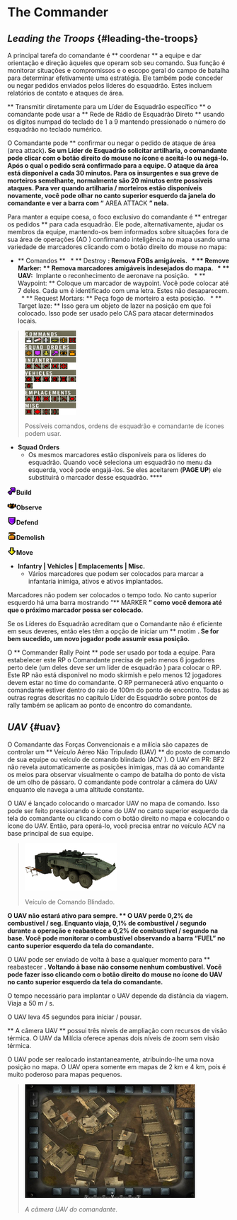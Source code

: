 # The Commander

## _Leading the Troops_ {#leading-the-troops}

A principal tarefa do comandante é ** coordenar ** a equipe e dar orientação e direção àqueles que operam sob seu comando. Sua função é monitorar situações e compromissos e o escopo geral do campo de batalha para determinar efetivamente uma estratégia. Ele também pode conceder ou negar pedidos enviados pelos líderes do esquadrão. Estes incluem relatórios de contato e ataques de área.

** Transmitir diretamente para um Líder de Esquadrão específico ** o comandante pode usar a ** Rede de Rádio de Esquadrão Direto ** usando os dígitos numpad do teclado de 1 a 9 mantendo pressionado o número do esquadrão no teclado numérico.

O Comandante pode ** confirmar ou negar o pedido de ataque de área \(area attack\)**. Se um Líder de Esquadrão solicitar artilharia, o comandante pode clicar com o botão direito do mouse no ícone e aceitá-lo ou negá-lo. Após o qual o pedido será confirmado para a equipe. O ataque da área está disponível a cada 30 minutos. Para os insurgentes e sua greve de morteiros semelhante, normalmente são 20 minutos entre possíveis ataques. Para ver quando artilharia / morteiros estão disponíveis novamente, você pode olhar no canto superior esquerdo da janela do comandante e ver a barra com “** AREA ATTACK **” nela.**

Para manter a equipe coesa, o foco exclusivo do comandante é ** entregar os pedidos ** para cada esquadrão. Ele pode, alternativamente, ajudar os membros da equipe, mantendo-os bem informados sobre situações fora de sua área de operações \(AO \) confirmando inteligência no mapa usando uma variedade de marcadores clicando com o botão direito do mouse no mapa:

* ** Comandos **
  * ** Destroy **: Remova FOBs amigáveis.
  * ** Remove Marker: ** Remova marcadores amigáveis ​​indesejados do mapa.
  * ** UAV: ​​** Implante o reconhecimento de aeronave na posição.
  * ** Waypoint: ** Coloque um marcador de waypoint. Você pode colocar até 7 deles. Cada um é identificado com uma letra. Estes não desaparecem.
  * ** Request Mortars: ** Peça fogo de morteiro a esta posição.
  * ** Target laze: ** Isso gera um objeto de lazer na posição em que foi colocado. Isso pode ser usado pelo CAS para atacar determinados locais.

> ![](../assets/commands.png)
>
> Possíveis comandos, ordens de esquadrão e comandante de ícones podem usar.

* **Squad Orders**
  * Os mesmos marcadores estão disponíveis para os líderes do esquadrão. Quando você seleciona um esquadrão no menu da esquerda, você pode engajá-los. Se eles aceitarem \(**PAGE UP**\) ele substituirá o marcador desse esquadrão. ****

![](../assets/build.png)**Build** 

![](../assets/observe.png)**Observe**

![](../assets/defendmarker.png)**Defend** 

![](../assets/demolish.png)**Demolish** 

![](../assets/move.png)**Move**

* **Infantry \| Vehicles \| Emplacements \| Misc.**
  * Vários marcadores que podem ser colocados para marcar a infantaria inimiga, ativos e ativos implantados.

Marcadores não podem ser colocados o tempo todo. No canto superior esquerdo há uma barra mostrando “** MARKER **” como você demora até que o próximo marcador possa ser colocado.**

Se os Líderes do Esquadrão acreditam que o Comandante não é eficiente em seus deveres, então eles têm a opção de iniciar um ** motim **. Se for bem sucedido, um novo jogador pode assumir essa posição.**

O ** Commander Rally Point ** pode ser usado por toda a equipe. Para estabelecer este RP o Comandante precisa de pelo menos 6 jogadores perto dele \(um deles deve ser um líder de esquadrão \) para colocar o RP. Este RP não está disponível no modo skirmish e pelo menos 12 jogadores devem estar no time do comandante. O RP permanecerá ativo enquanto o comandante estiver dentro do raio de 100m do ponto de encontro. Todas as outras regras descritas no capítulo Líder de Esquadrão sobre pontos de rally também se aplicam ao ponto de encontro do comandante.

## _UAV_ {#uav}

O Comandante das Forças Convencionais e a milícia são capazes de controlar um ** Veículo Aéreo Não Tripulado \(UAV\) ** do posto de comando de sua equipe ou veículo de comando blindado \(ACV \). O UAV em PR: BF2 não revela automaticamente as posições inimigas, mas dá ao comandante os meios para observar visualmente o campo de batalha do ponto de vista de um olho de pássaro. O comandante pode controlar a câmera do UAV enquanto ele navega a uma altitude constante.

O UAV é lançado colocando o marcador UAV no mapa de comando. Isso pode ser feito pressionando o ícone do UAV no canto superior esquerdo da tela do comandante ou clicando com o botão direito no mapa e colocando o ícone do UAV. Então, para operá-lo, você precisa entrar no veículo ACV na base principal de sua equipe.

> ![](../assets/acvv.png)
>
> Veículo de Comando Blindado.

**O UAV não estará ativo para sempre. ** O UAV perde 0,2% de combustível / seg. Enquanto viaja, 0,1% de combustível / segundo durante a operação e reabastece a 0,2% de combustível / segundo na base. Você pode monitorar o combustível observando a barra “FUEL” no canto superior esquerdo da tela do comandante.**

O UAV pode ser enviado de volta à base a qualquer momento para ** reabastecer **. Voltando à base não consome nenhum combustível. Você pode fazer isso clicando com o botão direito do mouse no ícone do UAV no canto superior esquerdo da tela do comandante.**

O tempo necessário para implantar o UAV depende da distância da viagem. Viaja a 50 m / s.

O UAV leva 45 segundos para iniciar / pousar.

** A câmera UAV ** possui três níveis de ampliação com recursos de visão térmica. O UAV da Milícia oferece apenas dois níveis de zoom sem visão térmica.

O UAV pode ser realocado instantaneamente, atribuindo-lhe uma nova posição no mapa. O UAV opera somente em mapas de 2 km e 4 km, pois é muito poderoso para mapas pequenos.

> ![](../assets/uav.png)
>
> _A câmera UAV do comandante._


